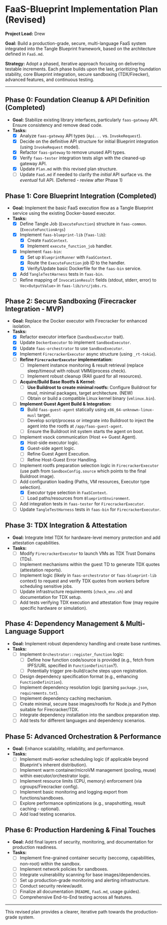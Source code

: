 # FaaS-Blueprint Implementation Plan (Revised)

**Project Lead:** Drew

**Goal:** Build a production-grade, secure, multi-language FaaS system integrated into the Tangle Blueprint framework, based on the architecture defined in `FaaS.md`.

**Strategy:** Adopt a phased, iterative approach focusing on delivering testable increments. Each phase builds upon the last, prioritizing foundation stability, core Blueprint integration, secure sandboxing (TDX/Firecker), advanced features, and continuous testing.

---

## Phase 0: Foundation Cleanup & API Definition (Completed)

- **Goal:** Stabilize existing library interfaces, particularly `faas-gateway` API. Ensure consistency and remove dead code.
- **Tasks:**
  - [x] Analyze `faas-gateway` API types (`Api...` vs. `InvokeRequest`).
  - [x] Decide on the definitive API structure for initial Blueprint integration (using `InvokeRequest` model).
  - [x] Refactor `faas-gateway` to remove unused API types.
  - [x] Verify `faas-tester` integration tests align with the cleaned-up gateway API.
  - [x] Update `Plan.md` with this revised plan structure.
  - [ ] Update `FaaS.md` if needed to clarify the _initial_ API surface vs. the _eventual_ full API. (Deferred - review after Phase 1)

## Phase 1: Core Blueprint Integration (Completed)

- **Goal:** Implement the basic FaaS execution flow as a Tangle Blueprint service using the existing Docker-based executor.
- **Tasks:**
  - [x] Define Tangle Job (`ExecuteFunction`) structure in `faas-common`. (`ExecuteFunctionArgs`)
  - [x] Implement `faas-blueprint-lib` (`faas-lib`):
    - [x] Create `FaaSContext`.
    - [x] Implement `execute_function_job` handler.
  - [x] Implement `faas-bin`:
    - [x] Set up `BlueprintRunner` with `FaaSContext`.
    - [x] Route the `ExecuteFunction` job ID to the handler.
    - [x] Verify/Update basic Dockerfile for the `faas-bin` service.
  - [x] Add `TangleTestHarness` tests in `faas-bin`.
  - [ ] Refine mapping of `InvocationResult` fields (stdout, stderr, error) to `Vec<OutputValue>` in `faas-lib/src/jobs.rs`.

## Phase 2: Secure Sandboxing (Firecracker Integration - MVP)

- **Goal:** Replace the Docker executor with Firecracker for enhanced isolation.
- **Tasks:**
  - [x] Refactor executor interface (`SandboxExecutor` trait).
  - [x] Update `DockerExecutor` to implement `SandboxExecutor`.
  - [x] Update `faas-orchestrator` to use `SandboxExecutor`.
  - [x] Implement `FirecrackerExecutor` async structure (using `_rt-tokio`).
  - [ ] **Refine `FirecrackerExecutor` implementation:**
    - [ ] Implement instance monitoring & result retrieval (replace sleep/timeout with robust VMM/process check).
    - [ ] Implement robust cleanup (RAII guard for all resources).
  - [ ] **Acquire/Build Base Rootfs & Kernel:**
    - [ ] **Use Buildroot to create minimal rootfs:** Configure Buildroot for musl, minimal packages, target architecture. (NEW)
    - [ ] Obtain or build a compatible Linux kernel binary (`vmlinux.bin`).
  - [ ] **Implement Guest Agent Build & Integration:**
    - [x] Build `faas-guest-agent` statically using `x86_64-unknown-linux-musl` target.
    - [ ] Develop script/process or integrate into Buildroot to inject the agent into the rootfs at `/app/faas-guest-agent`.
    - [ ] Ensure the Buildroot init system starts the agent on boot.
  - [ ] Implement vsock communication (Host <-> Guest Agent).
    - [x] Host-side executor logic.
    - [x] Guest-side agent logic.
    - [ ] Refine Guest Agent Execution.
    - [ ] Refine Host-Guest Error Handling.
  - [ ] Implement rootfs preparation selection logic in `FirecrackerExecutor` (use path from `SandboxConfig.source` which points to the final Buildroot image).
  - [ ] Add configuration loading (Paths, VM resources, Executor type selection).
    - [x] Executor type selection in `FaaSContext`.
    - [ ] Load paths/resources from `BlueprintEnvironment`.
  - [ ] Add integration tests in `faas-tester` for `FirecrackerExecutor`.
  - [ ] Update `TangleTestHarness` tests in `faas-bin` for `FirecrackerExecutor`.

## Phase 3: TDX Integration & Attestation

- **Goal:** Integrate Intel TDX for hardware-level memory protection and add attestation capabilities.
- **Tasks:**
  - [ ] Modify `FirecrackerExecutor` to launch VMs as TDX Trust Domains (TDs).
  - [ ] Implement mechanisms within the guest TD to generate TDX quotes (attestation reports).
  - [ ] Implement logic (likely in `faas-orchestrator` or `faas-blueprint-lib` context) to request and verify TDX quotes from workers before scheduling sensitive jobs.
  - [ ] Update infrastructure requirements (`check_env.sh`) and documentation for TDX setup.
  - [ ] Add tests verifying TDX execution and attestation flow (may require specific hardware or simulation).

## Phase 4: Dependency Management & Multi-Language Support

- **Goal:** Implement robust dependency handling and create base runtimes.
- **Tasks:**
  - [ ] Implement `Orchestrator::register_function` logic:
    - [ ] Define how function code/source is provided (e.g., fetch from IPFS/URL specified in `FunctionDefinition`?).
    - [ ] Potentially trigger pre-build/cache steps upon registration.
  - [ ] Design dependency specification format (e.g., enhancing `FunctionDefinition`).
  - [ ] Implement dependency resolution logic (parsing `package.json`, `requirements.txt`).
  - [ ] Implement dependency caching mechanism.
  - [ ] Create minimal, secure base images/rootfs for Node.js and Python suitable for Firecracker/TDX.
  - [ ] Integrate dependency installation into the sandbox preparation step.
  - [ ] Add tests for different languages and dependency scenarios.

## Phase 5: Advanced Orchestration & Performance

- **Goal:** Enhance scalability, reliability, and performance.
- **Tasks:**
  - [ ] Implement multi-worker scheduling logic (if applicable beyond Blueprint's inherent distribution).
  - [ ] Implement warm container/microVM management (pooling, reuse) within executor/orchestrator logic.
  - [ ] Implement resource limits (CPU, memory) enforcement (via cgroups/Firecracker config).
  - [ ] Implement basic monitoring and logging export from functions/sandboxes.
  - [ ] Explore performance optimizations (e.g., snapshotting, result caching - optional).
  - [ ] Add load testing scenarios.

## Phase 6: Production Hardening & Final Touches

- **Goal:** Add final layers of security, monitoring, and documentation for production readiness.
- **Tasks:**
  - [ ] Implement fine-grained container security (seccomp, capabilities, non-root) within the sandbox.
  - [ ] Implement network policies for sandboxes.
  - [ ] Integrate vulnerability scanning for base images/dependencies.
  - [ ] Set up production-grade monitoring and alerting infrastructure.
  - [ ] Conduct security review/audit.
  - [ ] Finalize all documentation (`README`, `FaaS.md`, usage guides).
  - [ ] Comprehensive End-to-End testing across all features.

---

This revised plan provides a clearer, iterative path towards the production-grade system.
